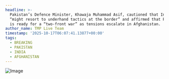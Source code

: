 ```yaml
---
headline: >-
  Pakistan’s Defence Minister, Khawaja Muhammad Asif, cautioned that India
  “might resort to underhand tactics at the border” and affirmed that Pakistan
  is ready for a “two-front war” as tensions escalate in Afghanistan.
author_name: TMP Live Team
timestamp: '2025-10-17T06:07:41.13877+00:00'
tags:
  - BREAKING
  - PAKISTAN
  - INDIA
  - AFGHANISTAN
---
```

![Image](https://i.postimg.cc/wM4RHWz4/Khawaja-Asif-1746948338720-1760674566269.webp)
